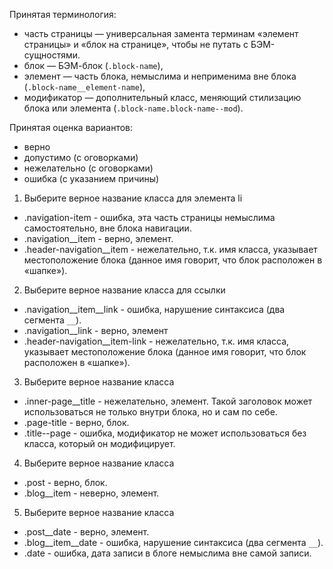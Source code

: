 Принятая терминология:
- часть страницы — универсальная замента терминам «элемент страницы» и «блок на странице», чтобы не путать с БЭМ-сущностями.
- блок — БЭМ-блок (`.block-name`),
- элемент — часть блока, немыслима и неприменима вне блока (`.block-name__element-name`),
- модификатор — дополнительный класс, меняющий стилизацию блока или элемента (`.block-name.block-name--mod`).

Принятая оценка вариантов:
- верно
- допустимо (с оговорками)
- нежелательно (с оговорками)
- ошибка (с указанием причины)

1. Выберите верное название класса для элемента li
 - .navigation-item - ошибка, эта часть страницы немыслима самостоятельно, вне блока навигации.
 - .navigation__item - верно, элемент.
 - .header-navigation__item - нежелательно, т.к. имя класса, указывает местоположение блока (данное имя говорит, что блок расположен в «шапке»).

2. Выберите верное название класса для ссылки
 - .navigation__item__link - ошибка, нарушение синтаксиса (два сегмента `__`).
 - .navigation__link - верно, элемент
 - .header-navigation__item-link - нежелательно, т.к. имя класса, указывает местоположение блока (данное имя говорит, что блок расположен в «шапке»).

3. Выберите верное название класса
 - .inner-page__title - нежелательно, элемент. Такой заголовок может использоваться не только внутри блока, но и сам по себе.
 - .page-title - верно, блок.
 - .title--page - ошибка, модификатор не может использоваться без класса, который он модифицирует.

4. Выберите верное название класса
 - .post - верно, блок.
 - .blog__item - неверно, элемент.

5. Выберите верное название класса
 - .post__date - верно, элемент.
 - .blog__item__date - ошибка, нарушение синтаксиса (два сегмента `__`).
 - .date - ошибка, дата записи в блоге немыслима вне самой записи.
